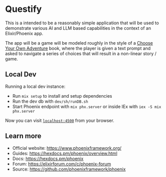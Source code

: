 # Questify

This is a intended to be a reasonably simple application that will be used to demonstrate various AI and LLM based capabilities in the context of an Elixir/Phoenix app.

The app will be a game will be modeled roughly in the style of a [Choose Your Own Adventure](https://en.wikipedia.org/wiki/Choose_Your_Own_Adventure) book, where the player is given a text prompt and asked to navigate a series of choices that will result in a non-linear story / game.


## Local Dev

Running a local dev instance:

  * Run `mix setup` to install and setup dependencies
  * Run the dev db with `dev/sh/runDB.sh`
  * Start Phoenix endpoint with `mix phx.server` or inside IEx with `iex -S mix phx.server`

Now you can visit [`localhost:4500`](http://localhost:4500) from your browser.

## Learn more

  * Official website: https://www.phoenixframework.org/
  * Guides: https://hexdocs.pm/phoenix/overview.html
  * Docs: https://hexdocs.pm/phoenix
  * Forum: https://elixirforum.com/c/phoenix-forum
  * Source: https://github.com/phoenixframework/phoenix
